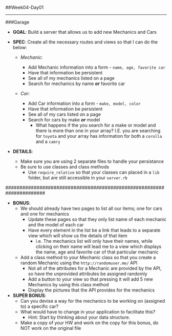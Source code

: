 ##Week04-Day01

---
###Garage
- **GOAL**: Build a server that allows us to add new Mechanics and Cars

- **SPEC**: Create all the necessary routes and views so that I can do the below:
  - *Mechanic*:
    - Add Mechanic information into a form - `name, age, favorite car`
    - Have that information be persistent
    - See all of my mechanics listed on a page
    - Search for mechanics by name ***or*** favorite car

  - *Car*:
    - Add Car information into a form - `make, model, color`
    - Have that information be persistent
    - See all of my cars listed on a page
    - Search for cars by make ***or*** model
      - What happens if the you search for a make or model and there is more than one in your array? I.E. you are searching for `toyota` and your array has information for both a `corolla` and a `camry`

- **DETAILS**:
  - Make sure you are using 2 separate files to handle your persistance
  - Be sure to use classes and class methods
    - Use `require_relative` so that your classes can placed in a `lib` folder, but are still accessible in your `server.rb`

######################################################################    
    
    
- **BONUS**:
  - We should already have two pages to list all our items; one for cars and one for mechanics
    - Update these pages so that they only list name of each mechanic and the model of each car
    - Have every element in the list be a link that leads to a separate view which will show us the details of that item
      - i.e. The mechanics list will only have their names, while clicking on their name will lead me to a view which displays the name, age and favorite car of that particular mechanic
  - Add a class method to your Mechanic class so that you create a random Mechanic using the `http://randomuser.me/` API
    - Not all of the attributes for a Mechanic are provided by the API, so have the unprovided attributes be assigned randomly
    - Add a button to your view so that pressing it will add 5 new Mechanics by using this class method
    - Display the pictures that the API provides for the mechanics
- **SUPER BONUS**:
  - Can you devise a way for the mechanics to be working on (assigned to) a specific car?
  - What would have to change in your application to facilitate this?
      - Hint: Start by thinking about your data structure.
  - Make a copy of your HW and work on the copy for this bonus, do NOT work on the original file
